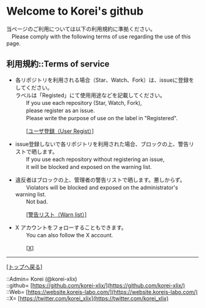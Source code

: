 # Welcome to Korei's github

当ページのご利用については以下の利用規約に準拠ください。  
　Please comply with the following terms of use regarding the use of this page.  
  



## 利用規約::Terms of service <a name="aRules"></a>

* 各リポジトリを利用される場合（Star、Watch、Fork）は、issueに登録をしてください。  
  ラベルは「Registed」にて使用用途などを記載してください。  
  　　If you use each repository (Star, Watch, Fork),  
  　　please register as an issue.  
  　　Please write the purpose of use on the label in "Registered".  
  
  　　[[ユーザ登録（User Regist）]](https://github.com/korei-xlix/korei-xlix/issues)  
  

* issue登録しないで各リポジトリを利用された場合、ブロックの上、警告リストで晒します。  
  　　If you use each repository without registering an issue,  
  　　it will be blocked and exposed on the warning list.  

* 違反者はブロックの上、管理者の警告リストで晒します。悪しからず。  
  　　Violators will be blocked and exposed on the administrator's warning list.  
  　　Not bad.  
  
  　　[[警告リスト（Warn list）]](https://github.com/korei-xlix/warnlists/blob/main/list_github.md)

* X アカウントをフォローすることもできます。  
  　　You can also follow the X account.  
  
  　　[[X]](https://twitter.com/korei_xlix)  
  





***
[[トップへ戻る]](/readme.md)  
  
::Admin= Korei (@korei-xlix)  
::github= [https://github.com/korei-xlix/](https://github.com/korei-xlix/)  
::Web= [https://website.koreis-labo.com/](https://website.koreis-labo.com/)  
::X= [https://twitter.com/korei_xlix](https://twitter.com/korei_xlix)  





<!--
**korei-xlix/korei-xlix** is a ✨ _special_ ✨ repository because its `README.md` (this file) appears on your GitHub profile.

Here are some ideas to get you started:

- 🔭 I’m currently working on ...
- 🌱 I’m currently learning ...
- 👯 I’m looking to collaborate on ...
- 🤔 I’m looking for help with ...
- 💬 Ask me about ...
- 📫 How to reach me: ...
- 😄 Pronouns: ...
- ⚡ Fun fact: ...
-->
